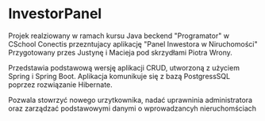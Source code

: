 # InvestorPanel
Projek realziowany w ramach kursu Java beckend "Programator" w CSchool Conectis przezntujacy aplikację "Panel Inwestora w Niruchomości"
Przygotowany przes Justynę i Macieja pod skrzydłami Piotra Wrony.

Przedstawia podstawową wersję aplikacji CRUD, utworzoną z użyciem Spring i Spring Boot. Aplikacja komunikuje się z bazą PostgressSQL poprzez rozwiązanie Hibernate.

Pozwala stowrzyć nowego urzytkownika, nadać uprawninia administratora oraz zarządzać podstawowymi danymi o wprowadzancyh nieruchomściach
